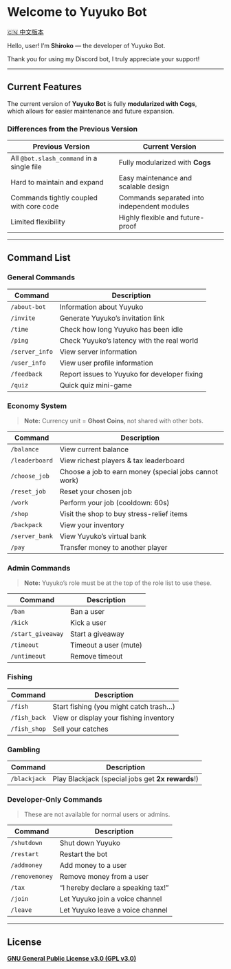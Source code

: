 # Welcome to Yuyuko Bot

[🇨🇳 中文版本](doc/README.zh-tw.md)

Hello, user! I’m **Shiroko** — the developer of Yuyuko Bot.

Thank you for using my Discord bot, I truly appreciate your support!

---

## Current Features

The current version of **Yuyuko Bot** is fully **modularized with Cogs**,  
which allows for easier maintenance and future expansion.

### Differences from the Previous Version

| Previous Version                          | Current Version                             |
| ----------------------------------------- | ------------------------------------------- |
| All `@bot.slash_command` in a single file | Fully modularized with **Cogs**             |
| Hard to maintain and expand               | Easy maintenance and scalable design        |
| Commands tightly coupled with core code   | Commands separated into independent modules |
| Limited flexibility                       | Highly flexible and future-proof            |

---

## Command List

### General Commands

| Command        | Description                                  |
| -------------- | -------------------------------------------- |
| `/about-bot`   | Information about Yuyuko                     |
| `/invite`      | Generate Yuyuko’s invitation link            |
| `/time`        | Check how long Yuyuko has been idle          |
| `/ping`        | Check Yuyuko’s latency with the real world   |
| `/server_info` | View server information                      |
| `/user_info`   | View user profile information                |
| `/feedback`    | Report issues to Yuyuko for developer fixing |
| `/quiz`        | Quick quiz mini-game                         |

### Economy System

> **Note:** Currency unit = **Ghost Coins**, not shared with other bots.

| Command        | Description                                           |
| -------------- | ----------------------------------------------------- |
| `/balance`     | View current balance                                  |
| `/leaderboard` | View richest players & tax leaderboard                |
| `/choose_job`  | Choose a job to earn money (special jobs cannot work) |
| `/reset_job`   | Reset your chosen job                                 |
| `/work`        | Perform your job (cooldown: 60s)                      |
| `/shop`        | Visit the shop to buy stress-relief items             |
| `/backpack`    | View your inventory                                   |
| `/server_bank` | View Yuyuko’s virtual bank                            |
| `/pay`         | Transfer money to another player                      |

### Admin Commands

> **Note:** Yuyuko’s role must be at the top of the role list to use these.

| Command           | Description           |
| ----------------- | --------------------- |
| `/ban`            | Ban a user            |
| `/kick`           | Kick a user           |
| `/start_giveaway` | Start a giveaway      |
| `/timeout`        | Timeout a user (mute) |
| `/untimeout`      | Remove timeout        |

### Fishing

| Command      | Description                            |
| ------------ | -------------------------------------- |
| `/fish`      | Start fishing (you might catch trash…) |
| `/fish_back` | View or display your fishing inventory |
| `/fish_shop` | Sell your catches                      |

### Gambling

| Command      | Description                                       |
| ------------ | ------------------------------------------------- |
| `/blackjack` | Play Blackjack (special jobs get **2x rewards**!) |

### Developer-Only Commands

> These are not available for normal users or admins.

| Command        | Description                        |
| -------------- | ---------------------------------- |
| `/shutdown`    | Shut down Yuyuko                   |
| `/restart`     | Restart the bot                    |
| `/addmoney`    | Add money to a user                |
| `/removemoney` | Remove money from a user           |
| `/tax`         | “I hereby declare a speaking tax!” |
| `/join`        | Let Yuyuko join a voice channel    |
| `/leave`       | Let Yuyuko leave a voice channel   |

---

## License

[**GNU General Public License v3.0 (GPL v3.0)**](./LICENSE)
